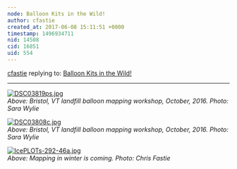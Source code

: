 ```yaml
---
node: Balloon Kits in the Wild!
author: cfastie
created_at: 2017-06-08 15:11:51 +0000
timestamp: 1496934711
nid: 14508
cid: 16851
uid: 554
---
```




[cfastie](../profile/cfastie) replying to: [Balloon Kits in the Wild!](../notes/bronwen/06-07-2017/balloon-kits-in-the-wild)

----
[![DSC03819ps.jpg](https://publiclab.org/system/images/photos/000/020/724/medium/DSC03819ps.jpg)](https://publiclab.org/system/images/photos/000/020/724/original/DSC03819ps.jpg)  
*Above: Bristol, VT landfill balloon mapping workshop, October, 2016. Photo: Sara Wylie*

[![DSC03808c.jpg](https://publiclab.org/system/images/photos/000/020/725/medium/DSC03808c.jpg)](https://publiclab.org/system/images/photos/000/020/725/original/DSC03808c.jpg)  
*Above: Bristol, VT landfill balloon mapping workshop, October, 2016. Photo: Sara Wylie*

[![IcePLOTs-292-46a.jpg](https://publiclab.org/system/images/photos/000/020/726/medium/IcePLOTs-292-46a.jpg)](https://publiclab.org/system/images/photos/000/020/726/original/IcePLOTs-292-46a.jpg)  
*Above: Mapping in winter is coming. Photo: Chris Fastie*


